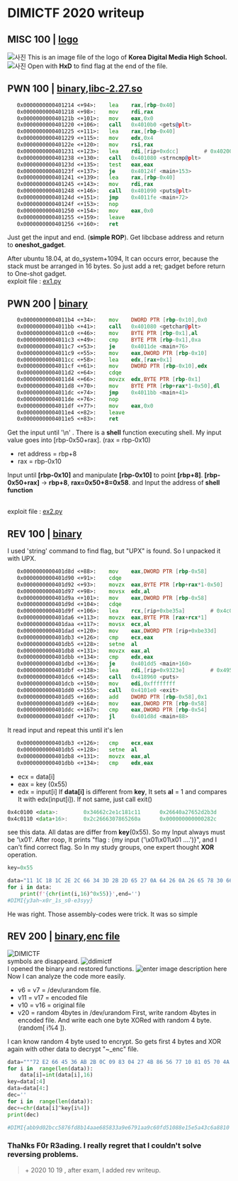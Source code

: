 

# DIMICTF 2020 writeup
## MISC 100 | [logo](https://github.com/snwox/Writeup/blob/master/CTF/2020/DIMICTF/misc/m1.png)
![사진](https://github.com/snwox/Writeup/blob/master/CTF/2020/DIMICTF/res/1.JPG)
This is an image file of the logo of **Korea Digital Media High School.**
![사진](https://github.com/snwox/Writeup/blob/master/CTF/2020/DIMICTF/res/2.JPG)
Open with **HxD** to find flag at the end of the file.
## PWN 100 | [binary](https://github.com/snwox/Writeup/blob/master/CTF/2020/DIMICTF/pwn/pwn_100_cdbc21aa77e4d37d),[libc-2.27.so](https://github.com/snwox/Writeup/blob/master/CTF/2020/DIMICTF/pwn/libc-2.27.so)
```asm
   0x0000000000401214 <+94>:    lea    rax,[rbp-0x40]
   0x0000000000401218 <+98>:    mov    rdi,rax
   0x000000000040121b <+101>:   mov    eax,0x0
   0x0000000000401220 <+106>:   call   0x4010b0 <gets@plt>
   0x0000000000401225 <+111>:   lea    rax,[rbp-0x40]
   0x0000000000401229 <+115>:   mov    edx,0x4
   0x000000000040122e <+120>:   mov    rsi,rax
   0x0000000000401231 <+123>:   lea    rdi,[rip+0xdcc]        # 0x402004
   0x0000000000401238 <+130>:   call   0x401080 <strncmp@plt>
   0x000000000040123d <+135>:   test   eax,eax
   0x000000000040123f <+137>:   je     0x40124f <main+153>
   0x0000000000401241 <+139>:   lea    rax,[rbp-0x40]
   0x0000000000401245 <+143>:   mov    rdi,rax
   0x0000000000401248 <+146>:   call   0x401090 <puts@plt>
   0x000000000040124d <+151>:   jmp    0x4011fe <main+72>
   0x000000000040124f <+153>:   nop
   0x0000000000401250 <+154>:   mov    eax,0x0
   0x0000000000401255 <+159>:   leave
   0x0000000000401256 <+160>:   ret

```
Just get the input and end. (**simple ROP**). Get libcbase address and return to **oneshot_gadget**.

After ubuntu 18.04, at do_system+1094, It can occurs error, because the stack must be arranged in 16 bytes. So just add a ret; gadget before return to One-shot gadget.
<br>exploit file : [ex1.py](https://github.com/snwox/Writeup/blob/master/CTF/2020/DIMICTF/pwn/ex1.py)
## PWN 200 | [binary](https://github.com/snwox/Writeup/blob/master/CTF/2020/DIMICTF/pwn/pwn_200_f03f3d4ad43a422a)
```asm
   0x00000000004011b4 <+34>:    mov    DWORD PTR [rbp-0x10],0x0
   0x00000000004011bb <+41>:    call   0x401080 <getchar@plt>
   0x00000000004011c0 <+46>:    mov    BYTE PTR [rbp-0x1],al
   0x00000000004011c3 <+49>:    cmp    BYTE PTR [rbp-0x1],0xa
   0x00000000004011c7 <+53>:    je     0x4011de <main+76>
   0x00000000004011c9 <+55>:    mov    eax,DWORD PTR [rbp-0x10]
   0x00000000004011cc <+58>:    lea    edx,[rax+0x1]
   0x00000000004011cf <+61>:    mov    DWORD PTR [rbp-0x10],edx
   0x00000000004011d2 <+64>:    cdqe
   0x00000000004011d4 <+66>:    movzx  edx,BYTE PTR [rbp-0x1]
   0x00000000004011d8 <+70>:    mov    BYTE PTR [rbp+rax*1-0x50],dl
   0x00000000004011dc <+74>:    jmp    0x4011bb <main+41>
   0x00000000004011de <+76>:    nop
   0x00000000004011df <+77>:    mov    eax,0x0
   0x00000000004011e4 <+82>:    leave
   0x00000000004011e5 <+83>:    ret
```
Get the input until '\n' . There is a **shell** function executing shell. My input value goes into [rbp-0x50+rax]. (rax = rbp-0x10)
- ret address =  rbp+8
- rax = rbp-0x10

Input until **[rbp-0x10]** and manipulate **[rbp-0x10]** to point **[rbp+8]**. **[rbp-0x50+rax]** -> **rbp+8**, **rax=0x50+8=0x58**. and Input the address of **shell function**

<br>exploit file : [ex2.py](https://github.com/snwox/Writeup/blob/master/CTF/2020/DIMICTF/pwn/ex2.py)

## REV 100 | [binary](https://github.com/snwox/Writeup/blob/master/CTF/2020/DIMICTF/rev/rev_100_704dc40c5c240202)
I used 'string' command to find flag, but "UPX" is found. So I unpacked it with UPX.
```asm
   0x0000000000401d8d <+88>:    mov    eax,DWORD PTR [rbp-0x58]
   0x0000000000401d90 <+91>:    cdqe
   0x0000000000401d92 <+93>:    movzx  eax,BYTE PTR [rbp+rax*1-0x50]
   0x0000000000401d97 <+98>:    movsx  edx,al
   0x0000000000401d9a <+101>:   mov    eax,DWORD PTR [rbp-0x58]
   0x0000000000401d9d <+104>:   cdqe
   0x0000000000401d9f <+106>:   lea    rcx,[rip+0xbe35a]        # 0x4c0100 <data>
   0x0000000000401da6 <+113>:   movzx  eax,BYTE PTR [rax+rcx*1]
   0x0000000000401daa <+117>:   movsx  ecx,al
   0x0000000000401dad <+120>:   mov    eax,DWORD PTR [rip+0xbe33d]        # 0x4c00f0 <key>
   0x0000000000401db3 <+126>:   cmp    ecx,eax
   0x0000000000401db5 <+128>:   setne  al
   0x0000000000401db8 <+131>:   movzx  eax,al
   0x0000000000401dbb <+134>:   cmp    edx,eax
   0x0000000000401dbd <+136>:   je     0x401dd5 <main+160>
   0x0000000000401dbf <+138>:   lea    rdi,[rip+0x9323e]        # 0x495004
   0x0000000000401dc6 <+145>:   call   0x418960 <puts>
   0x0000000000401dcb <+150>:   mov    edi,0xffffffff
   0x0000000000401dd0 <+155>:   call   0x4101e0 <exit>
   0x0000000000401dd5 <+160>:   add    DWORD PTR [rbp-0x58],0x1
   0x0000000000401dd9 <+164>:   mov    eax,DWORD PTR [rbp-0x58]
   0x0000000000401ddc <+167>:   cmp    eax,DWORD PTR [rbp-0x54]
   0x0000000000401ddf <+170>:   jl     0x401d8d <main+88>
```
It read input and repeat this until it's len
```asm
   0x0000000000401db3 <+126>:   cmp    ecx,eax
   0x0000000000401db5 <+128>:   setne  al
   0x0000000000401db8 <+131>:   movzx  eax,al
   0x0000000000401dbb <+134>:   cmp    edx,eax
```
- ecx = data[i]
- eax = key (0x55)
- edx = input[i]
If **data[i]** is different from **key**, It sets **al** = 1 and compares It with edx(input[i]). If not same, just call exit()
```asm
0x4c0100 <data>:        0x34662c2e1c181c11      0x26640a27652d2b3d
0x4c0110 <data+16>:     0x2c2666307865260a      0x000000000000282c
```
see this data. All datas are differ from **key**(0x55). So my Input always must be '\x01'.  After roop, It prints "flag : {my input ('\x01\x01\x01 ....')}", and I can't find correct flag. So In my study groups, one expert thought **XOR** operation.
```python
key=0x55

data="11 1C 18 1C 2E 2C 66 34 3D 2B 2D 65 27 0A 64 26 0A 26 65 78 30 66 26 2C 2C 28".split()
for i in data:
    print(f'{chr(int(i,16)^0x55)}',end='')
#DIMI{y3ah~x0r_1s_s0-e3syy}
```
He was right. Those assembly-codes were trick. It was so simple
## REV 200 | [binary](https://github.com/snwox/Writeup/blob/master/CTF/2020/DIMICTF/rev/rev2/rev_200_9d619620c1b9888f),[enc file](https://github.com/snwox/Writeup/blob/master/CTF/2020/DIMICTF/rev/rev2/rev_200_88a1665152fbe898_enc)
![DIMICTF](https://github.com/snwox/Writeup/blob/master/CTF/2020/DIMICTF/res/dimi_rev_2_1.png)
<br>
symbols are disappeard.
![ddimictf](https://github.com/snwox/Writeup/blob/master/CTF/2020/DIMICTF/res/dimi_rev_2_2.png)
<br>
I opened the binary and restored functions.
![enter image description here](https://github.com/snwox/Writeup/blob/master/CTF/2020/DIMICTF/res/dimi_rev_2_3.png)
<br>
Now I can analyze the code more easily.

- v6 = v7 = /dev/urandom file.
- v11 = v17 = encoded file
- v10 = v16 = original file 
- v20 = random 4bytes in /dev/urandom
First, write random 4bytes in encoded file. And write each one byte XORed with random 4 byte. (random[ i%4 ]).

I can know random 4 byte used to encrypt. So gets first 4 bytes and XOR again with other data to decrypt "~_enc" file.
```python
data="""72 E2 66 45 36 AB 2B 0C 09 83 04 27 4B 86 56 77 10 81 05 70 4A D5 50 23 16 DA 04 74 46 83 07 20 44 DA 53 7D 41 D1 07 7C 17 D4 51 7C 43 83 07 7C 11 D4 56 23 16 D7 57 75 4A DA 03 74 47 87 53 24 46 D1 05 73 13 DA 5E 74 42 9F 6C""".split()
for i in  range(len(data)):
    data[i]=int(data[i],16)
key=data[:4]
data=data[4:]
dec=''
for i in  range(len(data)):
dec+=chr(data[i]^key[i%4]) 
print(dec)

#DIMI{abb9d02bcc5876fd8b14aae685833a9e6791aa9c60fd51088e15e5a43c6a8810
```
### ThaNks F0r R3ading. I really regret that I couldn't solve reversing problems. 
> \+ 2020 10 19 , after exam, I added rev writeup.
